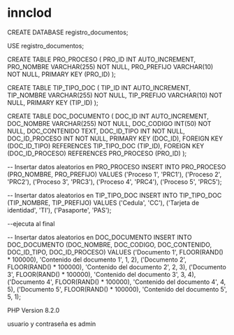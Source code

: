 # innclod

CREATE DATABASE registro_documentos;

USE registro_documentos;

CREATE TABLE PRO_PROCESO (
    PRO_ID INT AUTO_INCREMENT,
    PRO_NOMBRE VARCHAR(255) NOT NULL,
    PRO_PREFIJO VARCHAR(10) NOT NULL,
    PRIMARY KEY (PRO_ID)
);

CREATE TABLE TIP_TIPO_DOC (
    TIP_ID INT AUTO_INCREMENT,
    TIP_NOMBRE VARCHAR(255) NOT NULL,
    TIP_PREFIJO VARCHAR(10) NOT NULL,
    PRIMARY KEY (TIP_ID)
);

CREATE TABLE DOC_DOCUMENTO (
    DOC_ID INT AUTO_INCREMENT,
    DOC_NOMBRE VARCHAR(255) NOT NULL,
    DOC_CODIGO INT(50) NOT NULL,
    DOC_CONTENIDO TEXT,
    DOC_ID_TIPO INT NOT NULL,
    DOC_ID_PROCESO INT NOT NULL,
    PRIMARY KEY (DOC_ID),
    FOREIGN KEY (DOC_ID_TIPO) REFERENCES TIP_TIPO_DOC (TIP_ID),
    FOREIGN KEY (DOC_ID_PROCESO) REFERENCES PRO_PROCESO (PRO_ID)
);

-- Insertar datos aleatorios en PRO_PROCESO
INSERT INTO PRO_PROCESO (PRO_NOMBRE, PRO_PREFIJO)
VALUES 
('Proceso 1', 'PRC1'),
('Proceso 2', 'PRC2'),
('Proceso 3', 'PRC3'),
('Proceso 4', 'PRC4'),
('Proceso 5', 'PRC5');

-- Insertar datos aleatorios en TIP_TIPO_DOC
INSERT INTO TIP_TIPO_DOC (TIP_NOMBRE, TIP_PREFIJO)
VALUES 
('Cedula', 'CC'),
('Tarjeta de identidad', 'TI'),
('Pasaporte', 'PAS');


--ejecuta al final

-- Insertar datos aleatorios en DOC_DOCUMENTO
INSERT INTO DOC_DOCUMENTO (DOC_NOMBRE, DOC_CODIGO, DOC_CONTENIDO, DOC_ID_TIPO, DOC_ID_PROCESO)
VALUES 
('Documento 1', FLOOR(RAND() * 100000), 'Contenido del documento 1', 1, 2),
('Documento 2', FLOOR(RAND() * 100000), 'Contenido del documento 2', 2, 3),
('Documento 3', FLOOR(RAND() * 100000), 'Contenido del documento 3', 3, 4),
('Documento 4', FLOOR(RAND() * 100000), 'Contenido del documento 4', 4, 5),
('Documento 5', FLOOR(RAND() * 100000), 'Contenido del documento 5', 5, 1);

PHP Version 8.2.0

usuario y contraseña es admin
